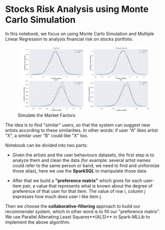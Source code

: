 # Stocks Risk Analysis using Monte Carlo Simulation

In this notebook, we focus on using Monte Carlo Simulation and Multiple Linear Regression to analysis financial risk on stocks portfolio.


<figure>
  <img src="images/simulate_img.png" width="800" alt="Simulate the Market Factors" title="Simulate the Market Factors" />
  <figcaption>Simulate the Market Factors</figcaption>
</figure>




The idea is to find "similar" users, so that the system can suggest new artists according to these similarities. In other words: if user "A" likes artist "X", a similar user "B" could like "X" too.

Notebook can be divided into two parts:

 * Given the artists and the user behaviours datasets, the first step is to analyze them and clean the data (for example: several artist names could refer to the same person or band, we need to find and uniformize those alias), here we use the **SparkSQL** to manipulate those data.

 * After that we build a **"preference matrix"** which gives for each user-item pair, a value that represents what is known about the degree of preference of that user for that item. The value of row i, column j expresses how much does user i like item j. 

 Then we choose the **collaborative-filtering** approach to build our recommender system, which in other word is to fill our "preference matrix". We use Parallel Altenating Least Squares**(ALS)** in Spark-MLLib to implement the above algorithm.


